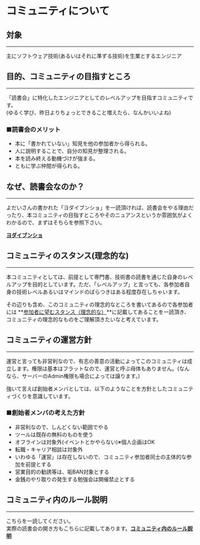 # コミュニティについて
## 対象
***
主にソフトウェア技術(あるいはそれに準ずる技術)を生業とするエンジニア

## 目的、コミュニティの目指すところ
***
「読書会」に特化したエンジニアとしてのレベルアップを目指すコミュニティです。  
  (ゆるく学び、昨日よりちょっとできること増えたら、なんかいいよね)
  
### ■読書会のメリット
  - 本に「書かれていない」知見を他の参加者から得られる。
  - 人に説明することで、自分の知見が整理される。
  - 本を読み終える動機づけが強まる。
  - ともに学ぶ仲間が得られる。

## なぜ、読書会なのか？
***
よだいさんの書かれた「ヨダイブンショ」を一読頂ければ、読書会をやる理由だったり、本コミュニティの目指すところやそのニュアンスというか雰囲気がよくわかるので、まずはそちらを参照下さい。

**[ヨダイブンショ](https://drive.google.com/drive/folders/1mxnv1ZHB-EKRU8YodLXY6yUTUl9Epqts)**

## コミュニティのスタンス(理念的な)
***
本コミュニティとしては、前提として専門書、技術書の読書を通じた自身のレベルアップを目的としています。ただ、「レベルアップ」と言っても、各参加者自身の技術レベルあるいはマインドのばらつきはある程度存在しちゃいます。
  
  その辺りも含め、このコミュニティの理念的なところを書いてあるので各参加者には **[参加者に望むスタンス（理念的な）](https://github.com/kumegoon/dokusyokai/blob/master/%E5%8F%82%E5%8A%A0%E8%80%85%E3%81%AB%E6%9C%9B%E3%82%80%E3%82%B9%E3%82%BF%E3%83%B3%E3%82%B9%EF%BC%88%E7%90%86%E5%BF%B5%E7%9A%84%E3%81%AA%EF%BC%89.md)**に記載してあることを一読頂き、コミュニティの理念的なものをご理解頂きたいなと考えています。

## コミュニティの運営方針
***
運営と言っても非営利なので、有志の善意の活動によってこのコミュニティは成立します。権限は基本はフラットなので、運営と呼ぶ母体もありません。(なんなら、サーバーのAdmin権限も場合によっては譲ります。)
  
  強いて言えば創始者メンバとしては、以下のようなことを方針としたコミュニティづくりを意識しています。

### ■創始者メンバの考えた方針
  - 非営利なので、しんどくない範囲でやる
  - ツールは既存の無料のものを使う
  - オフラインは対象外(イベントとかやらない)※個人企画はOK
  - 転職・キャリア相談は対象外
  - いわゆる「運営」は存在しないので、コミュニティ参加者同士の主体的な参加を前提とする
  - 営業目的の勧誘等は、垢BAN対象とする
  - 金銭のやり取りの発生する勉強会は開催禁止とする

## コミュニティ内のルール説明
***
こちらを一読してください。  
実際の読書会の開き方もこちらに記載してあります。**[コミュニティ内のルール説明](https://github.com/kumegoon/dokusyokai/blob/master/%E3%82%B3%E3%83%9F%E3%83%A5%E3%83%8B%E3%83%86%E3%82%A3%E5%86%85%E3%81%AE%E3%83%AB%E3%83%BC%E3%83%AB%E8%AA%AC%E6%98%8E.md)**